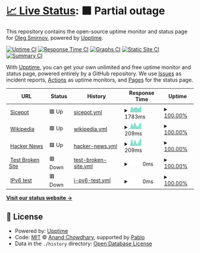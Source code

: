 # [📈 Live Status](https://https://rsipmonitoring.github.io/Rsipmonitoring/): <!--live status--> **🟧 Partial outage**

This repository contains the open-source uptime monitor and status page for [Oleg Smirnov](http://nord.org.ua), powered by [Upptime](https://github.com/upptime/upptime).

[![Uptime CI](https://github.com/Master/Rsipmonitoring/workflows/Uptime%20CI/badge.svg)](https://github.com/Master/Rsipmonitoring/actions?query=workflow%3A%22Uptime+CI%22)
[![Response Time CI](https://github.com/Master/Rsipmonitoring/workflows/Response%20Time%20CI/badge.svg)](https://github.com/Master/Rsipmonitoring/actions?query=workflow%3A%22Response+Time+CI%22)
[![Graphs CI](https://github.com/Master/Rsipmonitoring/workflows/Graphs%20CI/badge.svg)](https://github.com/Master/Rsipmonitoring/actions?query=workflow%3A%22Graphs+CI%22)
[![Static Site CI](https://github.com/Master/Rsipmonitoring/workflows/Static%20Site%20CI/badge.svg)](https://github.com/Master/Rsipmonitoring/actions?query=workflow%3A%22Static+Site+CI%22)
[![Summary CI](https://github.com/Master/Rsipmonitoring/workflows/Summary%20CI/badge.svg)](https://github.com/Master/Rsipmonitoring/actions?query=workflow%3A%22Summary+CI%22)

With [Upptime](https://upptime.js.org), you can get your own unlimited and free uptime monitor and status page, powered entirely by a GitHub repository. We use [Issues](https://github.com/Master/Rsipmonitoring/issues) as incident reports, [Actions](https://github.com/Master/Rsipmonitoring/actions) as uptime monitors, and [Pages](https://https://rsipmonitoring.github.io/Rsipmonitoring/) for the status page.

<!--start: status pages-->
<!-- This summary is generated by Upptime (https://github.com/upptime/upptime) -->
<!-- Do not edit this manually, your changes will be overwritten -->
<!-- prettier-ignore -->
| URL | Status | History | Response Time | Uptime |
| --- | ------ | ------- | ------------- | ------ |
| <img alt="" src="https://icons.duckduckgo.com/ip3/sicepot.rsipurwokerto.co.id.ico" height="13"> [Sicepot](http://sicepot.rsipurwokerto.co.id/) | 🟩 Up | [sicepot.yml](https://github.com/rsipmonitoring/Rsipmonitoring/commits/HEAD/history/sicepot.yml) | <details><summary><img alt="Response time graph" src="./graphs/sicepot/response-time-week.png" height="20"> 1783ms</summary><br><a href="https://https://rsipmonitoring.github.io/Rsipmonitoring//history/sicepot"><img alt="Response time 1857" src="https://img.shields.io/endpoint?url=https%3A%2F%2Fraw.githubusercontent.com%2Frsipmonitoring%2FRsipmonitoring%2FHEAD%2Fapi%2Fsicepot%2Fresponse-time.json"></a><br><a href="https://https://rsipmonitoring.github.io/Rsipmonitoring//history/sicepot"><img alt="24-hour response time 1686" src="https://img.shields.io/endpoint?url=https%3A%2F%2Fraw.githubusercontent.com%2Frsipmonitoring%2FRsipmonitoring%2FHEAD%2Fapi%2Fsicepot%2Fresponse-time-day.json"></a><br><a href="https://https://rsipmonitoring.github.io/Rsipmonitoring//history/sicepot"><img alt="7-day response time 1783" src="https://img.shields.io/endpoint?url=https%3A%2F%2Fraw.githubusercontent.com%2Frsipmonitoring%2FRsipmonitoring%2FHEAD%2Fapi%2Fsicepot%2Fresponse-time-week.json"></a><br><a href="https://https://rsipmonitoring.github.io/Rsipmonitoring//history/sicepot"><img alt="30-day response time 1857" src="https://img.shields.io/endpoint?url=https%3A%2F%2Fraw.githubusercontent.com%2Frsipmonitoring%2FRsipmonitoring%2FHEAD%2Fapi%2Fsicepot%2Fresponse-time-month.json"></a><br><a href="https://https://rsipmonitoring.github.io/Rsipmonitoring//history/sicepot"><img alt="1-year response time 1857" src="https://img.shields.io/endpoint?url=https%3A%2F%2Fraw.githubusercontent.com%2Frsipmonitoring%2FRsipmonitoring%2FHEAD%2Fapi%2Fsicepot%2Fresponse-time-year.json"></a></details> | <details><summary><a href="https://https://rsipmonitoring.github.io/Rsipmonitoring//history/sicepot">100.00%</a></summary><a href="https://https://rsipmonitoring.github.io/Rsipmonitoring//history/sicepot"><img alt="All-time uptime 98.76%" src="https://img.shields.io/endpoint?url=https%3A%2F%2Fraw.githubusercontent.com%2Frsipmonitoring%2FRsipmonitoring%2FHEAD%2Fapi%2Fsicepot%2Fuptime.json"></a><br><a href="https://https://rsipmonitoring.github.io/Rsipmonitoring//history/sicepot"><img alt="24-hour uptime 100.00%" src="https://img.shields.io/endpoint?url=https%3A%2F%2Fraw.githubusercontent.com%2Frsipmonitoring%2FRsipmonitoring%2FHEAD%2Fapi%2Fsicepot%2Fuptime-day.json"></a><br><a href="https://https://rsipmonitoring.github.io/Rsipmonitoring//history/sicepot"><img alt="7-day uptime 100.00%" src="https://img.shields.io/endpoint?url=https%3A%2F%2Fraw.githubusercontent.com%2Frsipmonitoring%2FRsipmonitoring%2FHEAD%2Fapi%2Fsicepot%2Fuptime-week.json"></a><br><a href="https://https://rsipmonitoring.github.io/Rsipmonitoring//history/sicepot"><img alt="30-day uptime 98.76%" src="https://img.shields.io/endpoint?url=https%3A%2F%2Fraw.githubusercontent.com%2Frsipmonitoring%2FRsipmonitoring%2FHEAD%2Fapi%2Fsicepot%2Fuptime-month.json"></a><br><a href="https://https://rsipmonitoring.github.io/Rsipmonitoring//history/sicepot"><img alt="1-year uptime 98.76%" src="https://img.shields.io/endpoint?url=https%3A%2F%2Fraw.githubusercontent.com%2Frsipmonitoring%2FRsipmonitoring%2FHEAD%2Fapi%2Fsicepot%2Fuptime-year.json"></a></details>
| <img alt="" src="https://icons.duckduckgo.com/ip3/en.wikipedia.org.ico" height="13"> [Wikipedia](https://en.wikipedia.org) | 🟩 Up | [wikipedia.yml](https://github.com/rsipmonitoring/Rsipmonitoring/commits/HEAD/history/wikipedia.yml) | <details><summary><img alt="Response time graph" src="./graphs/wikipedia/response-time-week.png" height="20"> 209ms</summary><br><a href="https://https://rsipmonitoring.github.io/Rsipmonitoring//history/wikipedia"><img alt="Response time 177" src="https://img.shields.io/endpoint?url=https%3A%2F%2Fraw.githubusercontent.com%2Frsipmonitoring%2FRsipmonitoring%2FHEAD%2Fapi%2Fwikipedia%2Fresponse-time.json"></a><br><a href="https://https://rsipmonitoring.github.io/Rsipmonitoring//history/wikipedia"><img alt="24-hour response time 209" src="https://img.shields.io/endpoint?url=https%3A%2F%2Fraw.githubusercontent.com%2Frsipmonitoring%2FRsipmonitoring%2FHEAD%2Fapi%2Fwikipedia%2Fresponse-time-day.json"></a><br><a href="https://https://rsipmonitoring.github.io/Rsipmonitoring//history/wikipedia"><img alt="7-day response time 209" src="https://img.shields.io/endpoint?url=https%3A%2F%2Fraw.githubusercontent.com%2Frsipmonitoring%2FRsipmonitoring%2FHEAD%2Fapi%2Fwikipedia%2Fresponse-time-week.json"></a><br><a href="https://https://rsipmonitoring.github.io/Rsipmonitoring//history/wikipedia"><img alt="30-day response time 177" src="https://img.shields.io/endpoint?url=https%3A%2F%2Fraw.githubusercontent.com%2Frsipmonitoring%2FRsipmonitoring%2FHEAD%2Fapi%2Fwikipedia%2Fresponse-time-month.json"></a><br><a href="https://https://rsipmonitoring.github.io/Rsipmonitoring//history/wikipedia"><img alt="1-year response time 177" src="https://img.shields.io/endpoint?url=https%3A%2F%2Fraw.githubusercontent.com%2Frsipmonitoring%2FRsipmonitoring%2FHEAD%2Fapi%2Fwikipedia%2Fresponse-time-year.json"></a></details> | <details><summary><a href="https://https://rsipmonitoring.github.io/Rsipmonitoring//history/wikipedia">100.00%</a></summary><a href="https://https://rsipmonitoring.github.io/Rsipmonitoring//history/wikipedia"><img alt="All-time uptime 100.00%" src="https://img.shields.io/endpoint?url=https%3A%2F%2Fraw.githubusercontent.com%2Frsipmonitoring%2FRsipmonitoring%2FHEAD%2Fapi%2Fwikipedia%2Fuptime.json"></a><br><a href="https://https://rsipmonitoring.github.io/Rsipmonitoring//history/wikipedia"><img alt="24-hour uptime 100.00%" src="https://img.shields.io/endpoint?url=https%3A%2F%2Fraw.githubusercontent.com%2Frsipmonitoring%2FRsipmonitoring%2FHEAD%2Fapi%2Fwikipedia%2Fuptime-day.json"></a><br><a href="https://https://rsipmonitoring.github.io/Rsipmonitoring//history/wikipedia"><img alt="7-day uptime 100.00%" src="https://img.shields.io/endpoint?url=https%3A%2F%2Fraw.githubusercontent.com%2Frsipmonitoring%2FRsipmonitoring%2FHEAD%2Fapi%2Fwikipedia%2Fuptime-week.json"></a><br><a href="https://https://rsipmonitoring.github.io/Rsipmonitoring//history/wikipedia"><img alt="30-day uptime 100.00%" src="https://img.shields.io/endpoint?url=https%3A%2F%2Fraw.githubusercontent.com%2Frsipmonitoring%2FRsipmonitoring%2FHEAD%2Fapi%2Fwikipedia%2Fuptime-month.json"></a><br><a href="https://https://rsipmonitoring.github.io/Rsipmonitoring//history/wikipedia"><img alt="1-year uptime 100.00%" src="https://img.shields.io/endpoint?url=https%3A%2F%2Fraw.githubusercontent.com%2Frsipmonitoring%2FRsipmonitoring%2FHEAD%2Fapi%2Fwikipedia%2Fuptime-year.json"></a></details>
| <img alt="" src="https://icons.duckduckgo.com/ip3/news.ycombinator.com.ico" height="13"> [Hacker News](https://news.ycombinator.com) | 🟩 Up | [hacker-news.yml](https://github.com/rsipmonitoring/Rsipmonitoring/commits/HEAD/history/hacker-news.yml) | <details><summary><img alt="Response time graph" src="./graphs/hacker-news/response-time-week.png" height="20"> 209ms</summary><br><a href="https://https://rsipmonitoring.github.io/Rsipmonitoring//history/hacker-news"><img alt="Response time 236" src="https://img.shields.io/endpoint?url=https%3A%2F%2Fraw.githubusercontent.com%2Frsipmonitoring%2FRsipmonitoring%2FHEAD%2Fapi%2Fhacker-news%2Fresponse-time.json"></a><br><a href="https://https://rsipmonitoring.github.io/Rsipmonitoring//history/hacker-news"><img alt="24-hour response time 131" src="https://img.shields.io/endpoint?url=https%3A%2F%2Fraw.githubusercontent.com%2Frsipmonitoring%2FRsipmonitoring%2FHEAD%2Fapi%2Fhacker-news%2Fresponse-time-day.json"></a><br><a href="https://https://rsipmonitoring.github.io/Rsipmonitoring//history/hacker-news"><img alt="7-day response time 209" src="https://img.shields.io/endpoint?url=https%3A%2F%2Fraw.githubusercontent.com%2Frsipmonitoring%2FRsipmonitoring%2FHEAD%2Fapi%2Fhacker-news%2Fresponse-time-week.json"></a><br><a href="https://https://rsipmonitoring.github.io/Rsipmonitoring//history/hacker-news"><img alt="30-day response time 236" src="https://img.shields.io/endpoint?url=https%3A%2F%2Fraw.githubusercontent.com%2Frsipmonitoring%2FRsipmonitoring%2FHEAD%2Fapi%2Fhacker-news%2Fresponse-time-month.json"></a><br><a href="https://https://rsipmonitoring.github.io/Rsipmonitoring//history/hacker-news"><img alt="1-year response time 236" src="https://img.shields.io/endpoint?url=https%3A%2F%2Fraw.githubusercontent.com%2Frsipmonitoring%2FRsipmonitoring%2FHEAD%2Fapi%2Fhacker-news%2Fresponse-time-year.json"></a></details> | <details><summary><a href="https://https://rsipmonitoring.github.io/Rsipmonitoring//history/hacker-news">100.00%</a></summary><a href="https://https://rsipmonitoring.github.io/Rsipmonitoring//history/hacker-news"><img alt="All-time uptime 100.00%" src="https://img.shields.io/endpoint?url=https%3A%2F%2Fraw.githubusercontent.com%2Frsipmonitoring%2FRsipmonitoring%2FHEAD%2Fapi%2Fhacker-news%2Fuptime.json"></a><br><a href="https://https://rsipmonitoring.github.io/Rsipmonitoring//history/hacker-news"><img alt="24-hour uptime 100.00%" src="https://img.shields.io/endpoint?url=https%3A%2F%2Fraw.githubusercontent.com%2Frsipmonitoring%2FRsipmonitoring%2FHEAD%2Fapi%2Fhacker-news%2Fuptime-day.json"></a><br><a href="https://https://rsipmonitoring.github.io/Rsipmonitoring//history/hacker-news"><img alt="7-day uptime 100.00%" src="https://img.shields.io/endpoint?url=https%3A%2F%2Fraw.githubusercontent.com%2Frsipmonitoring%2FRsipmonitoring%2FHEAD%2Fapi%2Fhacker-news%2Fuptime-week.json"></a><br><a href="https://https://rsipmonitoring.github.io/Rsipmonitoring//history/hacker-news"><img alt="30-day uptime 100.00%" src="https://img.shields.io/endpoint?url=https%3A%2F%2Fraw.githubusercontent.com%2Frsipmonitoring%2FRsipmonitoring%2FHEAD%2Fapi%2Fhacker-news%2Fuptime-month.json"></a><br><a href="https://https://rsipmonitoring.github.io/Rsipmonitoring//history/hacker-news"><img alt="1-year uptime 100.00%" src="https://img.shields.io/endpoint?url=https%3A%2F%2Fraw.githubusercontent.com%2Frsipmonitoring%2FRsipmonitoring%2FHEAD%2Fapi%2Fhacker-news%2Fuptime-year.json"></a></details>
| <img alt="" src="https://icons.duckduckgo.com/ip3/thissitedoesnotexist.koj.co.ico" height="13"> [Test Broken Site](https://thissitedoesnotexist.koj.co) | 🟥 Down | [test-broken-site.yml](https://github.com/rsipmonitoring/Rsipmonitoring/commits/HEAD/history/test-broken-site.yml) | <details><summary><img alt="Response time graph" src="./graphs/test-broken-site/response-time-week.png" height="20"> 0ms</summary><br><a href="https://https://rsipmonitoring.github.io/Rsipmonitoring//history/test-broken-site"><img alt="Response time 0" src="https://img.shields.io/endpoint?url=https%3A%2F%2Fraw.githubusercontent.com%2Frsipmonitoring%2FRsipmonitoring%2FHEAD%2Fapi%2Ftest-broken-site%2Fresponse-time.json"></a><br><a href="https://https://rsipmonitoring.github.io/Rsipmonitoring//history/test-broken-site"><img alt="24-hour response time 0" src="https://img.shields.io/endpoint?url=https%3A%2F%2Fraw.githubusercontent.com%2Frsipmonitoring%2FRsipmonitoring%2FHEAD%2Fapi%2Ftest-broken-site%2Fresponse-time-day.json"></a><br><a href="https://https://rsipmonitoring.github.io/Rsipmonitoring//history/test-broken-site"><img alt="7-day response time 0" src="https://img.shields.io/endpoint?url=https%3A%2F%2Fraw.githubusercontent.com%2Frsipmonitoring%2FRsipmonitoring%2FHEAD%2Fapi%2Ftest-broken-site%2Fresponse-time-week.json"></a><br><a href="https://https://rsipmonitoring.github.io/Rsipmonitoring//history/test-broken-site"><img alt="30-day response time 0" src="https://img.shields.io/endpoint?url=https%3A%2F%2Fraw.githubusercontent.com%2Frsipmonitoring%2FRsipmonitoring%2FHEAD%2Fapi%2Ftest-broken-site%2Fresponse-time-month.json"></a><br><a href="https://https://rsipmonitoring.github.io/Rsipmonitoring//history/test-broken-site"><img alt="1-year response time 0" src="https://img.shields.io/endpoint?url=https%3A%2F%2Fraw.githubusercontent.com%2Frsipmonitoring%2FRsipmonitoring%2FHEAD%2Fapi%2Ftest-broken-site%2Fresponse-time-year.json"></a></details> | <details><summary><a href="https://https://rsipmonitoring.github.io/Rsipmonitoring//history/test-broken-site">100.00%</a></summary><a href="https://https://rsipmonitoring.github.io/Rsipmonitoring//history/test-broken-site"><img alt="All-time uptime 100.00%" src="https://img.shields.io/endpoint?url=https%3A%2F%2Fraw.githubusercontent.com%2Frsipmonitoring%2FRsipmonitoring%2FHEAD%2Fapi%2Ftest-broken-site%2Fuptime.json"></a><br><a href="https://https://rsipmonitoring.github.io/Rsipmonitoring//history/test-broken-site"><img alt="24-hour uptime 100.00%" src="https://img.shields.io/endpoint?url=https%3A%2F%2Fraw.githubusercontent.com%2Frsipmonitoring%2FRsipmonitoring%2FHEAD%2Fapi%2Ftest-broken-site%2Fuptime-day.json"></a><br><a href="https://https://rsipmonitoring.github.io/Rsipmonitoring//history/test-broken-site"><img alt="7-day uptime 100.00%" src="https://img.shields.io/endpoint?url=https%3A%2F%2Fraw.githubusercontent.com%2Frsipmonitoring%2FRsipmonitoring%2FHEAD%2Fapi%2Ftest-broken-site%2Fuptime-week.json"></a><br><a href="https://https://rsipmonitoring.github.io/Rsipmonitoring//history/test-broken-site"><img alt="30-day uptime 100.00%" src="https://img.shields.io/endpoint?url=https%3A%2F%2Fraw.githubusercontent.com%2Frsipmonitoring%2FRsipmonitoring%2FHEAD%2Fapi%2Ftest-broken-site%2Fuptime-month.json"></a><br><a href="https://https://rsipmonitoring.github.io/Rsipmonitoring//history/test-broken-site"><img alt="1-year uptime 100.00%" src="https://img.shields.io/endpoint?url=https%3A%2F%2Fraw.githubusercontent.com%2Frsipmonitoring%2FRsipmonitoring%2FHEAD%2Fapi%2Ftest-broken-site%2Fuptime-year.json"></a></details>
| <img alt="" src="https://icons.duckduckgo.com/ip3/null.ico" height="13"> [IPv6 test](forwardemail.net) | 🟥 Down | [i-pv6-test.yml](https://github.com/rsipmonitoring/Rsipmonitoring/commits/HEAD/history/i-pv6-test.yml) | <details><summary><img alt="Response time graph" src="./graphs/i-pv6-test/response-time-week.png" height="20"> 0ms</summary><br><a href="https://https://rsipmonitoring.github.io/Rsipmonitoring//history/i-pv6-test"><img alt="Response time 0" src="https://img.shields.io/endpoint?url=https%3A%2F%2Fraw.githubusercontent.com%2Frsipmonitoring%2FRsipmonitoring%2FHEAD%2Fapi%2Fi-pv6-test%2Fresponse-time.json"></a><br><a href="https://https://rsipmonitoring.github.io/Rsipmonitoring//history/i-pv6-test"><img alt="24-hour response time 0" src="https://img.shields.io/endpoint?url=https%3A%2F%2Fraw.githubusercontent.com%2Frsipmonitoring%2FRsipmonitoring%2FHEAD%2Fapi%2Fi-pv6-test%2Fresponse-time-day.json"></a><br><a href="https://https://rsipmonitoring.github.io/Rsipmonitoring//history/i-pv6-test"><img alt="7-day response time 0" src="https://img.shields.io/endpoint?url=https%3A%2F%2Fraw.githubusercontent.com%2Frsipmonitoring%2FRsipmonitoring%2FHEAD%2Fapi%2Fi-pv6-test%2Fresponse-time-week.json"></a><br><a href="https://https://rsipmonitoring.github.io/Rsipmonitoring//history/i-pv6-test"><img alt="30-day response time 0" src="https://img.shields.io/endpoint?url=https%3A%2F%2Fraw.githubusercontent.com%2Frsipmonitoring%2FRsipmonitoring%2FHEAD%2Fapi%2Fi-pv6-test%2Fresponse-time-month.json"></a><br><a href="https://https://rsipmonitoring.github.io/Rsipmonitoring//history/i-pv6-test"><img alt="1-year response time 0" src="https://img.shields.io/endpoint?url=https%3A%2F%2Fraw.githubusercontent.com%2Frsipmonitoring%2FRsipmonitoring%2FHEAD%2Fapi%2Fi-pv6-test%2Fresponse-time-year.json"></a></details> | <details><summary><a href="https://https://rsipmonitoring.github.io/Rsipmonitoring//history/i-pv6-test">100.00%</a></summary><a href="https://https://rsipmonitoring.github.io/Rsipmonitoring//history/i-pv6-test"><img alt="All-time uptime 100.00%" src="https://img.shields.io/endpoint?url=https%3A%2F%2Fraw.githubusercontent.com%2Frsipmonitoring%2FRsipmonitoring%2FHEAD%2Fapi%2Fi-pv6-test%2Fuptime.json"></a><br><a href="https://https://rsipmonitoring.github.io/Rsipmonitoring//history/i-pv6-test"><img alt="24-hour uptime 100.00%" src="https://img.shields.io/endpoint?url=https%3A%2F%2Fraw.githubusercontent.com%2Frsipmonitoring%2FRsipmonitoring%2FHEAD%2Fapi%2Fi-pv6-test%2Fuptime-day.json"></a><br><a href="https://https://rsipmonitoring.github.io/Rsipmonitoring//history/i-pv6-test"><img alt="7-day uptime 100.00%" src="https://img.shields.io/endpoint?url=https%3A%2F%2Fraw.githubusercontent.com%2Frsipmonitoring%2FRsipmonitoring%2FHEAD%2Fapi%2Fi-pv6-test%2Fuptime-week.json"></a><br><a href="https://https://rsipmonitoring.github.io/Rsipmonitoring//history/i-pv6-test"><img alt="30-day uptime 100.00%" src="https://img.shields.io/endpoint?url=https%3A%2F%2Fraw.githubusercontent.com%2Frsipmonitoring%2FRsipmonitoring%2FHEAD%2Fapi%2Fi-pv6-test%2Fuptime-month.json"></a><br><a href="https://https://rsipmonitoring.github.io/Rsipmonitoring//history/i-pv6-test"><img alt="1-year uptime 100.00%" src="https://img.shields.io/endpoint?url=https%3A%2F%2Fraw.githubusercontent.com%2Frsipmonitoring%2FRsipmonitoring%2FHEAD%2Fapi%2Fi-pv6-test%2Fuptime-year.json"></a></details>

<!--end: status pages-->

[**Visit our status website →**](https://https://rsipmonitoring.github.io/Rsipmonitoring/)

## 📄 License

- Powered by: [Upptime](https://github.com/upptime/upptime)
- Code: [MIT](./LICENSE) © [Anand Chowdhary](https://anandchowdhary.com), supported by [Pabio](https://pabio.com)
- Data in the `./history` directory: [Open Database License](https://opendatacommons.org/licenses/odbl/1-0/)
